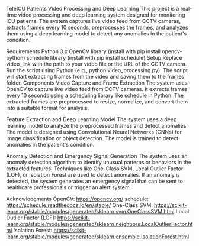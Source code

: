 TeleICU Patients Video Processing and Deep Learning 
This project is a real-time video processing and deep learning system designed for monitoring ICU patients. The system captures live video feed from CCTV cameras, extracts frames every 10 seconds, preprocesses the frames, and analyzes them using a deep learning model to detect any anomalies in the patient's condition.

Requirements Python 3.x OpenCV library (install with pip install opencv-python)
schedule library (install with pip install schedule)
Setup Replace video_link with the path to your video file or the URL of the CCTV camera.
Run the script using Python (e.g., python video_processing.py). 
The script will start extracting frames from the video and saving them to the frames folder. 
Components Video Capture and Frame Extraction The system uses OpenCV to capture live video feed from CCTV cameras. 
It extracts frames every 10 seconds using a scheduling library like schedule in Python. The extracted frames are preprocessed to resize, normalize, and convert them into a suitable format for analysis.

Feature Extraction and Deep Learning Model The system uses a deep learning model to analyze the preprocessed frames and detect anomalies. The model is designed using Convolutional Neural Networks (CNNs) for image classification or object detection. The model is trained to detect anomalies in the patient's condition.

Anomaly Detection and Emergency Signal Generation The system uses an anomaly detection algorithm to identify unusual patterns or behaviors in the extracted features. Techniques like One-Class SVM, Local Outlier Factor (LOF), or Isolation Forest are used to detect anomalies. If an anomaly is detected, the system generates an emergency signal that can be sent to healthcare professionals or trigger an alert system.

Acknowledgments OpenCV: https://opencv.org/
schedule: https://schedule.readthedocs.io/en/stable/ 
One-Class SVM: https://scikit-learn.org/stable/modules/generated/sklearn.svm.OneClassSVM.html 
Local Outlier Factor (LOF): https://scikit-learn.org/stable/modules/generated/sklearn.neighbors.LocalOutlierFactor.html 
Isolation Forest: https://scikit-learn.org/stable/modules/generated/sklearn.ensemble.IsolationForest.html
